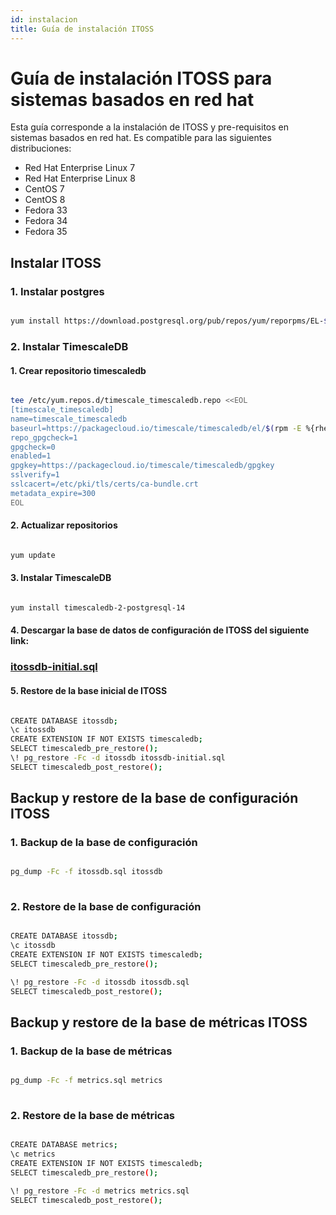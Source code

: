 ```yaml
---
id: instalacion
title: Guía de instalación ITOSS
---
```


# Guía de instalación ITOSS para sistemas basados en red hat

Esta guía corresponde a la instalación de ITOSS y pre-requisitos en sistemas basados en red hat. Es compatible para las siguientes distribuciones:

* Red Hat Enterprise Linux 7
* Red Hat Enterprise Linux 8
* CentOS 7
* CentOS 8
* Fedora 33
* Fedora 34
* Fedora 35

## Instalar ITOSS 

### 1. Instalar postgres

```sh

yum install https://download.postgresql.org/pub/repos/yum/reporpms/EL-$(rpm -E %{rhel})-x86_64/pgdg-redhat-repo-latest.noarch.rpm

```

### 2. Instalar TimescaleDB

#### 1. Crear repositorio timescaledb

```sh

tee /etc/yum.repos.d/timescale_timescaledb.repo <<EOL
[timescale_timescaledb]
name=timescale_timescaledb
baseurl=https://packagecloud.io/timescale/timescaledb/el/$(rpm -E %{rhel})/\$basearch
repo_gpgcheck=1
gpgcheck=0
enabled=1
gpgkey=https://packagecloud.io/timescale/timescaledb/gpgkey
sslverify=1
sslcacert=/etc/pki/tls/certs/ca-bundle.crt
metadata_expire=300
EOL

```

#### 2. Actualizar repositorios

```sh

yum update

```

#### 3. Instalar TimescaleDB

```sh

yum install timescaledb-2-postgresql-14

```

#### 4. Descargar la base de datos de configuración de ITOSS del siguiente link:

### **[itossdb-initial.sql](https://github.com/fmalaspina/itoss-releases/releases/download/v4.0.0/itossdb-initial.sql)**




#### 5. Restore de la base inicial de ITOSS

```sh

CREATE DATABASE itossdb;
\c itossdb
CREATE EXTENSION IF NOT EXISTS timescaledb;
SELECT timescaledb_pre_restore();
\! pg_restore -Fc -d itossdb itossdb-initial.sql
SELECT timescaledb_post_restore();

```



## Backup y restore de la base de configuración ITOSS

### 1. Backup de la base de configuración

```sh

pg_dump -Fc -f itossdb.sql itossdb
 
```

### 2. Restore de la base de configuración

```sh

CREATE DATABASE itossdb;
\c itossdb
CREATE EXTENSION IF NOT EXISTS timescaledb;
SELECT timescaledb_pre_restore();

\! pg_restore -Fc -d itossdb itossdb.sql
SELECT timescaledb_post_restore();

```

## Backup y restore de la base de métricas ITOSS

### 1. Backup de la base de métricas

```sh

pg_dump -Fc -f metrics.sql metrics
 
```

### 2. Restore de la base de métricas

```sh

CREATE DATABASE metrics;
\c metrics
CREATE EXTENSION IF NOT EXISTS timescaledb;
SELECT timescaledb_pre_restore();

\! pg_restore -Fc -d metrics metrics.sql
SELECT timescaledb_post_restore();

```


